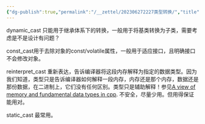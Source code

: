 ```yaml
---
{"dg-publish":true,"permalink":"/__zettel/202306272227类型转换/","title":202306272227,"tags":["cpp","cast"],"created":"2023-06-27T22:27:25+08:00"}
---
```



dynamic_cast 只能用于继承体系下的转换，一般用于将基类转换为子类，需要考虑是不是设计有问题？

const_cast用于去除对象的const/volatile属性，一般用于适应接口，且明确接口不会修改对象。

reinterpret_cast 重新表达，告诉编译器将这段内存解释为指定的数据类型。因为我们知道，类型只是告诉编译器如何解释一段内存，内存还是那个内存，数据还是那份数据，在二进制上，它们没有任何区别。类型只是辅助解释！参见[A view of memory and fundamental data types in cpp](../notes/cpp/cpp-learn#A%20view%20of%20memory%20and%20fundamental%20data%20types%20in%20cpp). 不安全，尽量少用。但用得保证能用对。

static_cast 最常用。